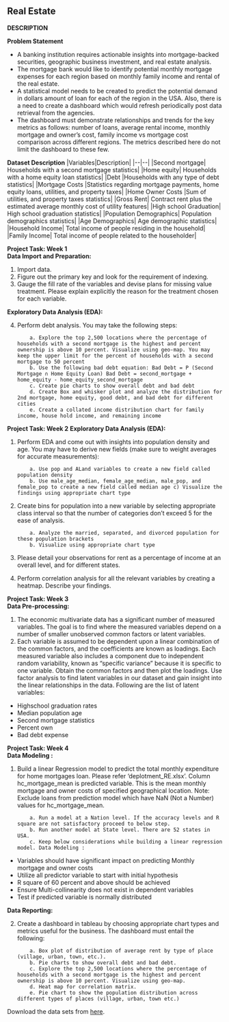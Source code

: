 ## Real Estate


**DESCRIPTION**

**Problem Statement**
 
* A banking institution requires actionable insights into mortgage-backed securities, geographic business investment, and real estate analysis. 
* The mortgage bank would like to identify potential monthly mortgage expenses for each region based on monthly family income and rental of the real estate.
* A statistical model needs to be created to predict the potential demand in dollars amount of loan for each of the region in the USA. Also, there is a need to create a dashboard which would refresh periodically post data retrieval from the agencies.
* The dashboard must demonstrate relationships and trends for the key metrics as follows: number of loans, average rental income, monthly mortgage and owner’s cost, family income vs mortgage cost comparison across different regions. The metrics described here do not limit the dashboard to these few.

**Dataset Description**
|Variables|Description|
|--|--|
|Second mortgage|	Households with a second mortgage statistics|
|Home equity|	Households with a home equity loan statistics|
|Debt	|Households with any type of debt statistics|
|Mortgage Costs	|Statistics regarding mortgage payments, home equity loans, utilities, and property taxes|
|Home Owner Costs	|Sum of utilities, and property taxes statistics|
|Gross Rent|	Contract rent plus the estimated average monthly cost of utility features|
|High school Graduation|	High school graduation statistics|
|Population Demographics|	Population demographics statistics|
|Age Demographics|	Age demographic statistics|
|Household Income|	Total income of people residing in the household|
|Family Income|	Total income of people related to the householder|

**Project Task: Week 1**<br>
**Data Import and Preparation:**<br>
1. Import data.
2. Figure out the primary key and look for the requirement of indexing.
3. Gauge the fill rate of the variables and devise plans for missing value treatment. Please explain explicitly the reason for the treatment chosen for each variable.

**Exploratory Data Analysis (EDA):**<br>

4. Perform debt analysis. You may take the following steps:<br>

           a. Explore the top 2,500 locations where the percentage of households with a second mortgage is the highest and percent ownership is above 10 percent. Visualize using geo-map. You may keep the upper limit for the percent of households with a second mortgage to 50 percent
           b. Use the following bad debt equation: Bad Debt = P (Second Mortgage ∩ Home Equity Loan) Bad Debt = second_mortgage + home_equity - home_equity_second_mortgage
           c. Create pie charts to show overall debt and bad debt
           d. Create Box and whisker plot and analyze the distribution for 2nd mortgage, home equity, good debt, and bad debt for different cities
           e. Create a collated income distribution chart for family income, house hold income, and remaining income
 
**Project Task: Week 2**
**Exploratory Data Analysis (EDA):**

1. Perform EDA and come out with insights into population density and age. You may have to derive new fields (make sure to weight averages for accurate measurements):

           a. Use pop and ALand variables to create a new field called population density
           b. Use male_age_median, female_age_median, male_pop, and female_pop to create a new field called median age c) Visualize the findings using appropriate chart type
  
2. Create bins for population into a new variable by selecting appropriate class interval so that the number of categories don’t exceed 5 for the ease of analysis.

           a. Analyze the married, separated, and divorced population for these population brackets
           b. Visualize using appropriate chart type

3. Please detail your observations for rent as a percentage of income at an overall level, and for different states.<br>
4. Perform correlation analysis for all the relevant variables by creating a heatmap. Describe your findings.

**Project Task: Week 3**<br>
**Data Pre-processing:**

1. The economic multivariate data has a significant number of measured variables. The goal is to find where the measured variables depend on a number of smaller unobserved common factors or latent variables.
2. Each variable is assumed to be dependent upon a linear combination of the common factors, and the coefficients are known as loadings. Each measured variable also includes a component due to independent random variability, known as “specific variance” because it is specific to one variable. Obtain the common factors and then plot the loadings. Use factor analysis to find latent variables in our dataset and gain insight into the linear relationships in the data. Following are the list of latent variables:
* Highschool graduation rates
* Median population age
* Second mortgage statistics
* Percent own
* Bad debt expense

**Project Task: Week 4**<br>
**Data Modeling :**

1. Build a linear Regression model to predict the total monthly expenditure for home mortgages loan. Please refer ‘deplotment_RE.xlsx’. Column hc_mortgage_mean is predicted variable. This is the mean monthly mortgage and owner costs of specified geographical location. Note: Exclude loans from prediction model which have NaN (Not a Number) values for hc_mortgage_mean.

           a. Run a model at a Nation level. If the accuracy levels and R square are not satisfactory proceed to below step.
           b. Run another model at State level. There are 52 states in USA.
           c. Keep below considerations while building a linear regression model. Data Modeling :

* Variables should have significant impact on predicting Monthly mortgage and owner costs
* Utilize all predictor variable to start with initial hypothesis
* R square of 60 percent and above should be achieved
* Ensure Multi-collinearity does not exist in dependent variables
* Test if predicted variable is normally distributed

**Data Reporting:**<br>

2. Create a dashboard in tableau by choosing appropriate chart types and metrics useful for the business. The dashboard must entail the following:

           a. Box plot of distribution of average rent by type of place (village, urban, town, etc.).
           b. Pie charts to show overall debt and bad debt.
           c. Explore the top 2,500 locations where the percentage of households with a second mortgage is the highest and percent ownership is above 10 percent. Visualize using geo-map.
           d. Heat map for correlation matrix.
           e. Pie chart to show the population distribution across different types of places (village, urban, town etc.)

Download the data sets from [here](https://github.com/Simplilearn-Edu/Data-Science-Capstone-Projects/blob/master/Project_1.zip).
